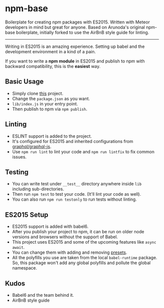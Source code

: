 # npm-base

Boilerplate for creating npm packages with ES2015. Written with Meteor developers in mind but great for anyone. Based on Arunoda's original npm-base boilerplate, initially forked to use the AirBnB style guide for linting.  

---

Writing in ES2015 is an amazing experience. Setting up babel and the development environment in a kind of a pain.

If you want to write a **npm module** in ES2015 and publish to npm with backward compatibility, this is the **easiest** way.

## Basic Usage

* Simply clone [this](https://github.com/kadirahq/npm-base) project.
* Change the `package.json` as you want.
* `lib/index.js` in your entry point.
* Then publish to npm via `npm publish`.

## Linting

* ESLINT support is added to the project.
* It's configured for ES2015 and inherited configurations from [graphql/graphql-js](https://github.com/graphql/graphql-js).
* Use `npm run lint` to lint your code and `npm run lintfix` to fix common issues.

## Testing

* You can write test under `__test__` directory anywhere inside `lib` including sub-directories.
* Then run `npm test` to test your code. (It'll lint your code as well).
* You can also run `npm run testonly` to run tests without linting.

## ES2015 Setup

* ES2015 support is added with babel6.
* After you publish your project to npm, it can be run on older node versions and browsers without the support of Babel.
* This project uses ES2015 and some of the upcoming features like `async await`.
* You can change them with adding and removing [presets](http://jamesknelson.com/the-six-things-you-need-to-know-about-babel-6/).
* All the polyfills you use are taken from the local `babel-runtime` package. So, this package won't add any global polyfills and pollute the global namespace.

## Kudos

* Babel6 and the team behind it.
* AirBnB style guide
